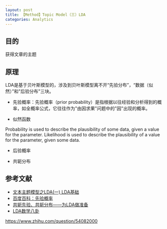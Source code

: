 ```yaml
---
layout: post
title: 【Method】Topic Model（三）LDA
categories: Analytics
---
```


## 目的

获得文章的主题

## 原理

LDA是基于贝叶斯模型的，涉及到贝叶斯模型离不开“先验分布”，“数据（似然）”和"后验分布"三块。

- 先验概率：先验概率（prior probability）是指根据以往经验和分析得到的概率，如全概率公式，它往往作为"由因求果"问题中的"因"出现的概率。

- 似然函数

Probability is used to describe the plausibility of some data, given a value for the parameter. Likelihood is used to describe the plausibility of a value for the parameter, given some data.

- 后验概率

- 共轭分布

## 参考文献

- [文本主题模型之LDA(一) LDA基础](https://www.cnblogs.com/pinard/p/6831308.html)
- [百度百科：先验概率](https://baike.baidu.com/item/%E5%85%88%E9%AA%8C%E6%A6%82%E7%8E%87/6106649?fr=aladdin)
- [共轭先验、共轭分布——为LDA做准备](https://www.jianshu.com/p/bb7bce40a15a)
- [LDA数学八卦](http://www.flickering.cn/数学之美/2014/06/lda数学八卦lda-文本建模/)

https://www.zhihu.com/question/54082000